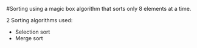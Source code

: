 #Sorting using a magic box algorithm that sorts only 8 elements at a time.


2 Sorting algorithms used:

  * Selection sort
  * Merge sort
